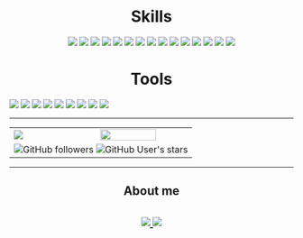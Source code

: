 <h1 align="center">Skills</h1>
<div align="center">
  <img src="https://img.shields.io/badge/-Javascript-lightgray?&style=for-the-badge&logo=javascript&logoColor=white"/>
  <img src="https://img.shields.io/badge/-SPARK-orange?&style=for-the-badge&logo=apachespark&logoColor=white"/>
    <img src="https://img.shields.io/badge/python%20-%2343853D.svg?&style=for-the-badge&logo=python&logoColor=white"/>
  <img src="https://img.shields.io/badge/-.NET-blueviolet?&style=for-the-badge&logo=dotnet&logoColor=white"/>
  <img src="https://img.shields.io/badge/C/C++%20-%23323330.svg?&style=for-the-badge&logo=cplusplus&logoColor=#00599C"/>
  <img src="https://img.shields.io/badge/-PyTorch-critical?&style=for-the-badge&logo=pytorch&logoColor=white"/>
  <img src="https://img.shields.io/badge/-Node.js-yellow?&style=for-the-badge&logo=nodedotjs&logoColor=white"/>
  <img src="https://img.shields.io/badge/-Flutter-informational?&style=for-the-badge&logo=flutter&logoColor=white"/>
  <img src="https://img.shields.io/badge/-Spring Boot-success?&style=for-the-badge&logo=springboot&logoColor=white"/>
  <img src="https://img.shields.io/badge/-Scikitlearn-ff69b4?&style=for-the-badge&logo=scikitlearn&logoColor=white"/>
  <img src="https://img.shields.io/badge/-Docker-9cf?&style=for-the-badge&logo=docker&logoColor=white"/>
  <img src="https://img.shields.io/badge/-Pandas-white?&style=for-the-badge&logo=pandas&logoColor=black"/>
  <img src="https://img.shields.io/badge/-React-lightblue?&style=for-the-badge&logo=react&logoColor=black"/>
  <img src="https://img.shields.io/badge/git%20-%23121011.svg?&style=for-the-badge&logo=git&logoColor=white"/>
  <img src="https://img.shields.io/badge/-Numpy-013243?&style=for-the-badge&logo=numpy&logoColor=white"/>
</div>

<h1 align="center">Tools</h1>
<div align="left">
  <img src="https://img.shields.io/static/v1?label=Data analysis&message=Jupyter&color=darkorange&logo=jupyter&style=for-the-badge&logoColor=white">
  <img src="https://img.shields.io/static/v1?label=IDE&message=Jet brains&color=black&logo=jetbrains&style=for-the-badge&logoColor=white">
  <img src="https://img.shields.io/static/v1?&label=EDITOR&message=VS CODE&color=purple&logo=visual-studio&style=for-the-badge&logoColor=light%20blue">
  <img src="https://img.shields.io/static/v1?&label=MOBILE&message=ANDROID STUDIO&color=lightgreen&logo=androidstudio&style=for-the-badge&logoColor=white">
  <img src="https://img.shields.io/static/v1?&label=SERVER&message=NGINX&color=darkgreen&logo=nginx&style=for-the-badge&logoColor=white">
  <img src="https://img.shields.io/static/v1?&label=CI/CD&message=Jenkins&color=D24939&logo=jenkins&style=for-the-badge&logoColor=white">
  <img src="https://img.shields.io/static/v1?label=Shell&message=ZSH&color=black&logo=powershell&style=for-the-badge&logoColor=white">
  <img src="https://img.shields.io/static/v1?label=Big data&message=Hadoop&color=66CCFF&logo=apachehadoop&style=for-the-badge&logoColor=white">
  <img src="https://img.shields.io/static/v1?label=OS&message=macOS Windows Linux&color=blue&logo=artix-linux&style=for-the-badge&logoColor=white">
</div>

---

<!--<h1 align="center">My STATS<h1>-->
<table border="0" width="100%">
<tr>
  <td>
    <a href="https://github.com/lolloberga/Lorenzo-Bergadano">
      <img align="center" src="https://github-readme-stats-gyro7.vercel.app/api?username=lolloberga&hide_border=true&show_icons=true&count_private=true&langs_count=10&theme=dracula"/>
    </a>
  </td>
  <!--<td valign="top">
    <img alt="GitHub followers" src="https://img.shields.io/github/followers/lolloberga?logo=git&logoColor=white&style=for-the-badge">
    <img alt="GitHub User's stars" src="https://img.shields.io/github/stars/lolloberga?affiliations=COLLABORATOR&logo=startrek&logoColor=white&style=for-the-badge">
  </td>-->
  <td>
    <a href="https://github.com/lolloberga/Lorenzo-Bergadano">
      <img align="center" src="https://github-readme-stats.vercel.app/api/top-langs/?username=lolloberga&layout=donut-vertical" width="80%"/>
    </a>
  </td>
</tr>
<tr>
  <td valign="top" colspan="2" align="center">
    <img alt="GitHub followers" src="https://img.shields.io/github/followers/lolloberga?logo=git&logoColor=white&style=for-the-badge">
    <img alt="GitHub User's stars" src="https://img.shields.io/github/stars/lolloberga?affiliations=COLLABORATOR&logo=startrek&logoColor=white&style=for-the-badge">
  </td>
</tr>
</table>

---

<h2 align="center">About me<h2>
<div align="center">
  <a href="https://www.linkedin.com/in/lorenzo-bergadano-62014a1b9/?locale=en_US">
    <img src="https://img.shields.io/static/v1?label=&message=Linkedin&color=0A66C2&logo=linkedin&style=for-the-badge&logoColor=white">
  </a>
  <img src="https://img.shields.io/static/v1?label=&message=lorenzobergadano@gmail.com&color=EA4335&logo=gmail&style=for-the-badge&logoColor=white">
</div>
